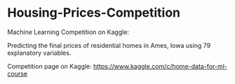 # Housing-Prices-Competition

Machine Learning Competition on Kaggle: 

Predicting the final prices of residential homes in Ames, Iowa using 79 explanatory variables.

Competition page on Kaggle: https://www.kaggle.com/c/home-data-for-ml-course
